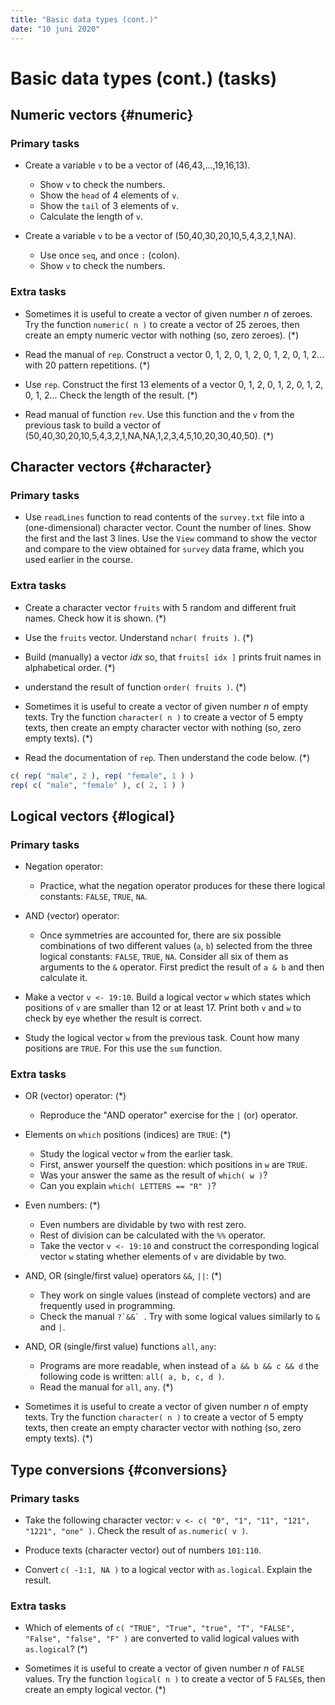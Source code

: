 ```yaml
---
title: "Basic data types (cont.)"
date: "10 juni 2020"
---
```




# Basic data types (cont.) (tasks)

## Numeric vectors {#numeric}

### Primary tasks

- Create a variable `v` to be a vector of (46,43,...,19,16,13).
    - Show `v` to check the numbers. 
    - Show the `head` of 4 elements of `v`.
    - Show the `tail` of 3 elements of `v`.
    - Calculate the length of `v`.


- Create a variable `v` to be a vector of (50,40,30,20,10,5,4,3,2,1,NA). 
    - Use once `seq`, and once `:` (colon). 
    - Show `v` to check the numbers.


### Extra tasks

- Sometimes it is useful to create a vector of given number _n_ of zeroes. Try the function `numeric( n )` to create a vector of 25 zeroes, then create an empty numeric vector with nothing (so, zero zeroes). (*)


- Read the manual of `rep`. Construct a vector 0, 1, 2, 0, 1, 2, 0, 1, 2, 0, 1, 2... with 20 pattern repetitions. (*)


- Use `rep`. Construct the first 13 elements of a vector 0, 1, 2, 0, 1, 2, 0, 1, 2, 0, 1, 2... Check the length of the result. (*)


- Read manual of function `rev`. Use this function and the `v` from the previous task to build a vector of (50,40,30,20,10,5,4,3,2,1,NA,NA,1,2,3,4,5,10,20,30,40,50). (*)


## Character vectors {#character}

### Primary tasks

- Use `readLines` function to read contents of the `survey.txt` file into a (one-dimensional) character vector.  Count the number of lines. Show the first and the last 3 lines. Use the `View` command to show the vector and compare to the view obtained for `survey` data frame, which you used earlier in the course.




### Extra tasks

- Create a character vector `fruits` with 5 random and different fruit names. Check how it is shown. (*)


- Use the `fruits` vector. Understand `nchar( fruits )`. (*)


- Build (manually) a vector _idx_ so, that `fruits[ idx ]` prints fruit names in alphabetical order. (*)


- understand the result of function `order( fruits )`. (*)


- Sometimes it is useful to create a vector of given number _n_ of empty texts. Try the function `character( n )` to create a vector of 5 empty texts, then create an empty character vector with nothing (so, zero empty texts). (*)


- Read the documentation of `rep`. Then understand the code below. (*)

```r
c( rep( "male", 2 ), rep( "female", 1 ) )
rep( c( "male", "female" ), c( 2, 1 ) )
```

## Logical vectors {#logical}

### Primary tasks

- Negation operator: 
    - Practice, what the negation operator produces for these there logical constants: `FALSE`, `TRUE`, `NA`.


- AND (vector) operator: 
    - Once symmetries are accounted for, there are six possible combinations of two different values (`a`, `b`)  selected from the three logical constants: `FALSE`, `TRUE`, `NA`. Consider all six of them as arguments to the `&` operator. First predict the result of `a & b` and then calculate it.


- Make a vector `v <- 19:10`. Build a logical vector `w` which states which positions of `v` are smaller than 12 or at least 17. Print both `v` and `w` to check by eye whether the result is correct.


- Study the logical vector `w` from the previous task. Count how many positions are `TRUE`. For this use the `sum` function.


### Extra tasks

- OR (vector) operator: (*)
    - Reproduce the "AND operator" exercise for the `|` (or) operator.

- Elements on `which` positions (indices) are `TRUE`: (*)
    - Study the logical vector `w` from the earlier task. 
    - First, answer yourself the question: which positions in `w` are `TRUE`. 
    - Was your answer the same as the result of `which( w )`? 
    - Can you explain `which( LETTERS == "R" )`?


- Even numbers: (*)
    - Even numbers are dividable by two with rest zero.
    - Rest of division can be calculated with the `%%` operator. 
    - Take the vector `v <- 19:10` and construct the corresponding logical vector `w` stating whether elements of `v` are dividable by two.


- AND, OR (single/first value) operators `&&`, `||`: (*)
    - They work on single values (instead of complete vectors) and are frequently used in programming.
    - Check the manual ``?`&&` ``. Try with some logical values similarly to `&` and `|`.

- AND, OR (single/first value) functions `all`, `any`:
    - Programs are more readable, when instead of `a && b && c && d` the following code is written: `all( a, b, c, d )`. 
    - Read the manual for `all`, `any`. (*)

- Sometimes it is useful to create a vector of given number _n_ of empty texts. Try the function `character( n )` to create a vector of 5 empty texts, then create an empty character vector with nothing (so, zero empty texts). (*)


## Type conversions {#conversions}

### Primary tasks

- Take the following character vector: `v <- c( "0", "1", "11", "121", "1221", "one" )`. Check the result of `as.numeric( v )`.


- Produce texts (character vector) out of numbers `101:110`.


- Convert `c( -1:1, NA )` to a logical vector with `as.logical`. Explain the result.


### Extra tasks

- Which of elements of `c( "TRUE", "True", "true", "T", "FALSE", "False", "false", "F" )` are converted to valid logical values with `as.logical`? (*)


- Sometimes it is useful to create a vector of given number _n_ of `FALSE` values. Try the function `logical( n )` to create a vector of 5 `FALSE`s, then create an empty logical vector. (*)


